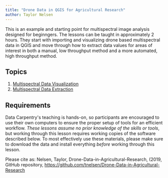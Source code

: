 ```yaml
---
title: "Drone Data in QGIS for Agricultural Research"
author: Taylor Nelsen
---
```


This is an example and starting point for multispectral image analysis designed for beginngers. The lessons can be taught in approximately 2 hours. They start with importing and visualizing drone based multispectral data in QGIS and move through how to extract data values for areas of interest in both a manual, low throughput method and a more automated, high throughput method.


## Topics
1. [Multispectral Data Visualization](01-multispectral-data-visualization.md)
2. [Multispectral Data Extraction](02-multispectral-data-extraction.md)

## Requirements

Data Carpentry's teaching is hands-on, so participants are encouraged to use
their own computers to ensure the proper setup of tools for an efficient
workflow.  *These lessons assume no prior knowledge of the skills or tools*, but
working through this lesson requires working copies of the software described
below.  To most effectively use these materials, please make sure to download
the data and install everything *before* working through this lesson.


Please cite as: Nelsen, Taylor, Drone-Data-in-Agricultural-Research, (2019, GitHub repository, https://github.com/tnelsen/Drone-Data-in-Agricultural-Research
